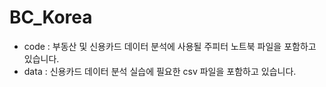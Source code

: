 # BC_Korea

- code : 부동산 및 신용카드 데이터 분석에 사용될 주피터 노트북 파일을 포함하고 있습니다.
- data : 신용카드 데이터 분석 실습에 필요한 csv 파일을 포함하고 있습니다.
